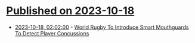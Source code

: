 # [Published on 2023-10-18](index.md)

* [2023-10-18, 02:02:00](https://science.slashdot.org/story/23/10/18/009249/world-rugby-to-introduce-smart-mouthguards-to-detect-player-concussions?utm_source=rss1.0mainlinkanon&utm_medium=feed) - [World Rugby To Introduce Smart Mouthguards To Detect Player Concussions](https://science.slashdot.org/story/23/10/18/009249/world-rugby-to-introduce-smart-mouthguards-to-detect-player-concussions?utm_source=rss1.0mainlinkanon&utm_medium=feed)
